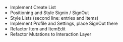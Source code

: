 -   Implement Create List
-   Positioning and Style Signin / SignOut
-   Style Lists (second line: entries and items)
-   Implement Profile and Settings, place SignOut there
-   Refactor Item and ItemEdit
-   Refactor Mutations to Interaction Layer
